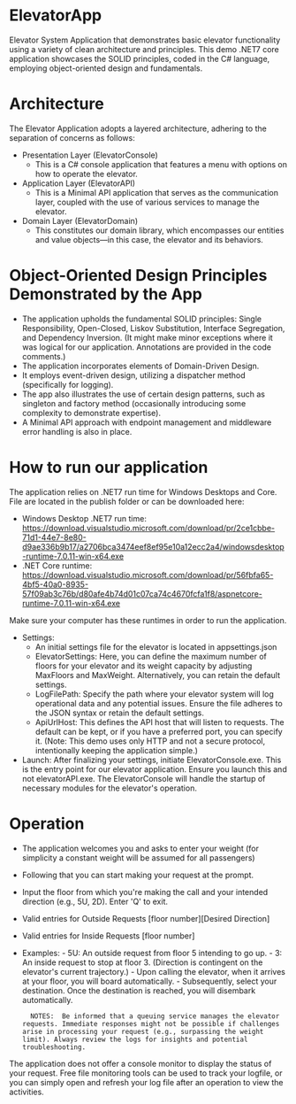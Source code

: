 # ElevatorApp
Elevator System Application that demonstrates basic elevator functionality using a variety of clean architecture and principles. This demo .NET7 core application showcases the SOLID principles, coded in the C# language, employing object-oriented design and fundamentals.

# Architecture
  The Elevator Application adopts a layered architecture, adhering to the separation of concerns as follows:
  - Presentation Layer (ElevatorConsole)
    - This is a C# console application that features a menu with options on how to operate the elevator.
  - Application Layer (ElevatorAPI)
    - This is a Minimal API application that serves as the communication layer, coupled with the use of various services to manage the elevator.
  - Domain Layer (ElevatorDomain)
    - This constitutes our domain library, which encompasses our entities and value objects—in this case, the elevator and its behaviors.

# Object-Oriented Design Principles Demonstrated by the App
  - The application upholds the fundamental SOLID principles: Single Responsibility, Open-Closed, Liskov Substitution, Interface Segregation, and Dependency Inversion. (It might make minor exceptions where it was logical for our application. Annotations are provided in the code comments.)
  - The application incorporates elements of Domain-Driven Design.
  - It employs event-driven design, utilizing a dispatcher method (specifically for logging).
  - The app also illustrates the use of certain design patterns, such as singleton and factory method (occasionally introducing some complexity to demonstrate expertise).
  - A Minimal API approach with endpoint management and middleware error handling is also in place.
    
# How to run our application
The application relies on .NET7 run time for Windows Desktops and Core.  File are located in the publish folder or can be downloaded here:
- Windows Desktop .NET7 run time: https://download.visualstudio.microsoft.com/download/pr/2ce1cbbe-71d1-44e7-8e80-d9ae336b9b17/a2706bca3474eef8ef95e10a12ecc2a4/windowsdesktop-runtime-7.0.11-win-x64.exe
- .NET Core runtime: https://download.visualstudio.microsoft.com/download/pr/56fbfa65-4bf5-40a0-8935-57f09ab3c76b/d80afe4b74d01c07ca74c4670fcfa1f8/aspnetcore-runtime-7.0.11-win-x64.exe

Make sure your computer has these runtimes in order to run the application.

- Settings:
    - An initial settings file for the elevator is located in appsettings.json
    - ElevatorSettings: Here, you can define the maximum number of floors for your elevator and its weight capacity by adjusting MaxFloors and MaxWeight. Alternatively, you can retain the default settings.
    - LogFilePath: Specify the path where your elevator system will log operational data and any potential issues. Ensure the file adheres to the JSON syntax or retain the default settings.
    - ApiUrlHost:  This defines the API host that will listen to requests. The default can be kept, or if you have a preferred port, you can specify it. (Note: This demo uses only HTTP and not a secure protocol, intentionally keeping the application simple.)
- Launch:
  After finalizing your settings, initiate ElevatorConsole.exe. This is the entry point for our elevator application. Ensure you launch this and not elevatorAPI.exe. The ElevatorConsole will handle the startup of necessary modules for the elevator's operation.

# Operation
  - The application welcomes you and asks to enter your weight (for simplicity a constant weight will be assumed for all passengers)
  - Following that you can start making your request at the prompt.
  - Input the floor from which you're making the call and your intended direction (e.g., 5U, 2D). Enter 'Q' to exit.
  - Valid entries for Outside Requests [floor number][Desired Direction]
  - Valid entries for Inside Requests  [floor number]
  - Examples:
          - 5U: An outside request from floor 5 intending to go up.
          - 3: An inside request to stop at floor 3. (Direction is contingent on the elevator's current trajectory.)
          - Upon calling the elevator, when it arrives at your floor, you will board automatically.
          - Subsequently, select your destination. Once the destination is reached, you will disembark automatically.
    
          NOTES:  Be informed that a queuing service manages the elevator requests. Immediate responses might not be possible if challenges arise in processing your request (e.g., surpassing the weight limit). Always review the logs for insights and potential troubleshooting.

The application does not offer a console monitor to display the status of your request. Free file monitoring tools can be used to track your logfile, or you can simply open and refresh your log file after an operation to view the activities.
  
